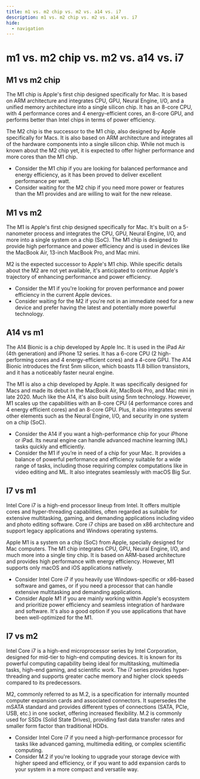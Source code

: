 ```yaml
---
title: m1 vs. m2 chip vs. m2 vs. a14 vs. i7
description: m1 vs. m2 chip vs. m2 vs. a14 vs. i7
hide:
  - navigation
---
```

# m1 vs. m2 chip vs. m2 vs. a14 vs. i7

## M1 vs m2 chip
The M1 chip is Apple's first chip designed specifically for Mac. It is based on ARM architecture and integrates CPU, GPU, Neural Engine, I/O, and a unified memory architecture into a single silicon chip. It has an 8-core CPU, with 4 performance cores and 4 energy-efficient cores, an 8-core GPU, and performs better than Intel chips in terms of power efficiency.

The M2 chip is the successor to the M1 chip, also designed by Apple specifically for Macs. It is also based on ARM architecture and integrates all of the hardware components into a single silicon chip. While not much is known about the M2 chip yet, it is expected to offer higher performance and more cores than the M1 chip.

- Consider the M1 chip if you are looking for balanced performance and energy efficiency, as it has been proved to deliver excellent performance per watt.
- Consider waiting for the M2 chip if you need more power or features than the M1 provides and are willing to wait for the new release.


## M1 vs m2
The M1 is Apple's first chip designed specifically for Mac. It's built on a 5-nanometer process and integrates the CPU, GPU, Neural Engine, I/O, and more into a single system on a chip (SoC). The M1 chip is designed to provide high performance and power efficiency and is used in devices like the MacBook Air, 13-inch MacBook Pro, and Mac mini.

M2 is the expected successor to Apple's M1 chip. While specific details about the M2 are not yet available, it's anticipated to continue Apple's trajectory of enhancing performance and power efficiency.

- Consider the M1 if you're looking for proven performance and power efficiency in the current Apple devices.
- Consider waiting for the M2 if you're not in an immediate need for a new device and prefer having the latest and potentially more powerful technology.


## A14 vs m1
The A14 Bionic is a chip developed by Apple Inc. It is used in the iPad Air (4th generation) and iPhone 12 series. It has a 6-core CPU (2 high-performing cores and 4 energy-efficient cores) and a 4-core GPU. The A14 Bionic introduces the first 5nm silicon, which boasts 11.8 billion transistors, and it has a noticeably faster neural engine.

The M1 is also a chip developed by Apple. It was specifically designed for Macs and made its debut in the MacBook Air, MacBook Pro, and Mac mini in late 2020. Much like the A14, it's also built using 5nm technology. However, M1 scales up the capabilities with an 8-core CPU (4 performance cores and 4 energy efficient cores) and an 8-core GPU. Plus, it also integrates several other elements such as the Neural Engine, I/O, and security in one system on a chip (SoC).

- Consider the A14 if you want a high-performance chip for your iPhone or iPad. Its neural engine can handle advanced machine learning (ML) tasks quickly and efficiently.
- Consider the M1 if you’re in need of a chip for your Mac. It provides a balance of powerful performance and efficiency suitable for a wide range of tasks, including those requiring complex computations like in video editing and ML. It also integrates seamlessly with macOS Big Sur.


## I7 vs m1
Intel Core i7 is a high-end processor lineup from Intel. It offers multiple cores and hyper-threading capabilities, often regarded as suitable for extensive multitasking, gaming, and demanding applications including video and photo editing software. Core i7 chips are based on x86 architecture and support legacy applications and Windows operating systems.

Apple M1 is a system on a chip (SoC) from Apple, specially designed for Mac computers. The M1 chip integrates CPU, GPU, Neural Engine, I/O, and much more into a single tiny chip. It is based on ARM-based architecture and provides high performance with energy efficiency. However, M1 supports only macOS and iOS applications natively.

- Consider Intel Core i7 if you heavily use Windows-specific or x86-based software and games, or if you need a processor that can handle extensive multitasking and demanding applications.
- Consider Apple M1 if you are mainly working within Apple's ecosystem and prioritize power efficiency and seamless integration of hardware and software. It's also a good option if you use applications that have been well-optimized for the M1.


## I7 vs m2
Intel Core i7 is a high-end microprocessor series by Intel Corporation, designed for mid-tier to high-end computing devices. It is known for its powerful computing capability being ideal for multitasking, multimedia tasks, high-end gaming, and scientific work. The i7 series provides hyper-threading and supports greater cache memory and higher clock speeds compared to its predecessors.

M2, commonly referred to as M.2, is a specification for internally mounted computer expansion cards and associated connectors. It supersedes the mSATA standard and provides different types of connections (SATA, PCIe, USB, etc.) in one socket, offering increased flexibility. M.2 is commonly used for SSDs (Solid State Drives), providing fast data transfer rates and smaller form factor than traditional HDDs.

- Consider Intel Core i7 if you need a high-performance processor for tasks like advanced gaming, multimedia editing, or complex scientific computing.
- Consider M.2 if you're looking to upgrade your storage device with higher speed and efficiency, or if you want to add expansion cards to your system in a more compact and versatile way.

